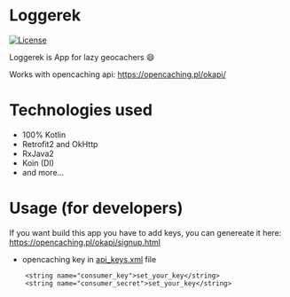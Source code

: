 # Loggerek
[![License](https://img.shields.io/badge/License-Apache%202.0-blue.svg)](https://opensource.org/licenses/Apache-2.0)

Loggerek is App for lazy geocachers :smile:

Works with opencaching api:
https://opencaching.pl/okapi/

# Technologies used
- 100% Kotlin
- Retrofit2 and OkHttp
- RxJava2
- Koin (DI)
- and more... 

# Usage (for developers)
If you want build this app you have to add keys, you can genereate it here:
https://opencaching.pl/okapi/signup.html
- opencaching key in [api_keys.xml](../master/app/src/main/res/values/strings.xml) file

```
    <string name="consumer_key">set_your_key</string>
    <string name="consumer_secret">set_your_key</string>
```
